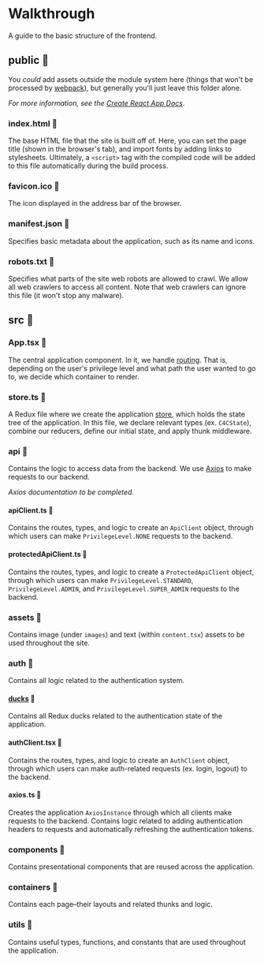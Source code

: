 # Walkthrough

A guide to the basic structure of the frontend.

## public :file_folder:

You _could_ add assets outside the module system here (things that won't be processed by 
[webpack](https://webpack.js.org/concepts/)), but generally you'll just leave this folder alone.

_For more information, see the 
[Create React App Docs](https://create-react-app.dev/docs/using-the-public-folder)_.

### index.html :memo:

The base HTML file that the site is built off of. Here, you can set the page title (shown in the 
browser's tab), and import fonts by adding links to stylesheets. Ultimately, a `<script>` tag with
the compiled code will be added to this file automatically during the build process.

### favicon.ico :memo:

The icon displayed in the address bar of the browser.

### manifest.json :memo:

Specifies basic metadata about the application, such as its name and icons.

### robots.txt :memo:

Specifies what parts of the site web robots are allowed to crawl. We allow all web crawlers to 
access all content. Note that web crawlers can ignore this file (it won't stop any malware).

## src :file_folder:

### App.tsx :memo:

The central application component. In it, we handle [routing](../frontend-guides/sftt-routing.md). 
That is, depending on the user's privilege level and what path the user wanted to go to, we decide 
which container to render.

### store.ts :memo:

A Redux file where we create the application [store](https://redux.js.org/api/store), which holds 
the state tree of the application. In this file, we declare relevant types (ex. `C4CState`), combine 
our reducers, define our initial state, and apply thunk middleware.

### api :file_folder:

Contains the logic to access data from the backend. We use 
[Axios](https://medium.com/@MinimalGhost/what-is-axios-js-and-why-should-i-care-7eb72b111dc0) to 
make requests to our backend.

_Axios documentation to be completed._

#### apiClient.ts :memo:

Contains the routes, types, and logic to create an `ApiClient` object, through which users can make 
`PrivilegeLevel.NONE` requests to the backend.

#### protectedApiClient.ts :memo:

Contains the routes, types, and logic to create a `ProtectedApiClient` object, through which users 
can make `PrivilegeLevel.STANDARD`, `PrivilegeLevel.ADMIN`, and `PrivilegeLevel.SUPER_ADMIN` 
requests to the backend.

### assets :file_folder:

Contains image (under `images`) and text (within `content.tsx`) assets to be used throughout the 
site.

### auth :file_folder:

Contains all logic related to the authentication system.

#### [ducks](https://docs.c4cneu.com/guides/frontend-redux/)  :file_folder:

Contains all Redux ducks related to the authentication state of the application.

#### authClient.tsx :memo:

Contains the routes, types, and logic to create an `AuthClient` object, through which users can make
auth-related requests (ex. login, logout) to the backend.

#### axios.ts :memo:

Creates the application `AxiosInstance` through which all clients make requests to the backend. 
Contains logic related to adding authentication headers to requests and automatically refreshing 
the authentication tokens.

### components :file_folder:

Contains presentational components that are reused across the application.

### containers :file_folder:

Contains each page–their layouts and related thunks and logic. 

### utils :file_folder:

Contains useful types, functions, and constants that are used throughout the application.
